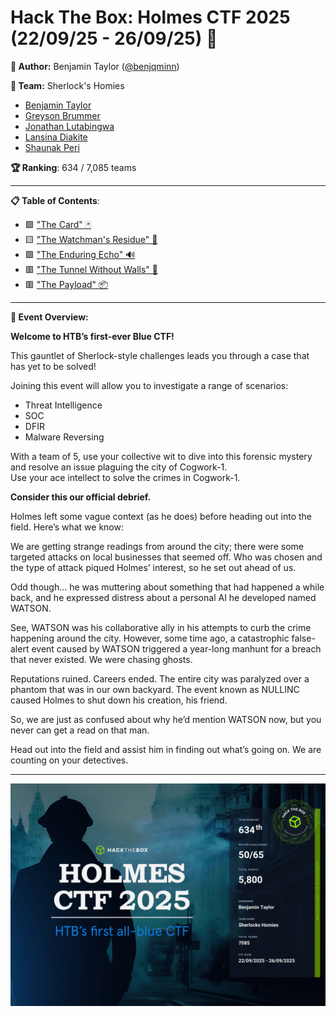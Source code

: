 # Hack The Box: Holmes CTF 2025 (22/09/25 - 26/09/25) 🔎

**👤 Author:** Benjamin Taylor ([@benjqminn](https://github.com/benjqminn))

**🤝 Team:** Sherlock's Homies
- [Benjamin Taylor](https://www.linkedin.com/in/btayl106/)  
- [Greyson Brummer](https://www.linkedin.com/in/greyson-brummer-b82119301/)  
- [Jonathan Lutabingwa](https://www.linkedin.com/in/jonathan-lutabingwa/)  
- [Lansina Diakite](https://www.linkedin.com/in/lansina-diakite-7a673b202/)  
- [Shaunak Peri](https://www.linkedin.com/in/shaunak-peri-315744245/)

**🏆 Ranking**: 634 / 7,085 teams

---

**📋 Table of Contents**:
- 🟩 ["The Card" 🃏](./holmes_the_card.md)
- 🟨 ["The Watchman's Residue" 👮](./holmes_watchmans_residue.md)
- 🟩 ["The Enduring Echo" 🔊](./holmes_enduring_echo.md)
- 🟥 ["The Tunnel Without Walls" 🌌](./holmes_tunnel_without_walls.md)
- 🟥 ["The Payload" 📦](./holmes_the_payload.md)
  
--- 

**📝 Event Overview:**

**Welcome to HTB’s first-ever Blue CTF!**

This gauntlet of Sherlock-style challenges leads you through a case that has yet to be solved! 

Joining this event will allow you to investigate a range of scenarios: 

- Threat Intelligence
- SOC
- DFIR
- Malware Reversing 

With a team of 5, use your collective wit to dive into this forensic mystery and resolve an issue plaguing the city of Cogwork-1.  
Use your ace intellect to solve the crimes in Cogwork-1.


**Consider this our official debrief.**

Holmes left some vague context (as he does) before heading out into the field. Here’s what we know: 

We are getting strange readings from around the city; there were some targeted attacks on local businesses that seemed off. Who was chosen and the type of attack piqued Holmes’ interest, so he set out ahead of us. 

Odd though… he was muttering about something that had happened a while back, and he expressed distress about a personal AI he developed named WATSON. 

See, WATSON was his collaborative ally in his attempts to curb the crime happening around the city. However, some time ago, a catastrophic false-alert event caused by WATSON triggered a year-long manhunt for a breach that never existed. We were chasing ghosts.  

Reputations ruined. Careers ended. The entire city was paralyzed over a phantom that was in our own backyard. The event known as NULLINC caused Holmes to shut down his creation, his friend. 

So, we are just as confused about why he’d mention WATSON now, but you never can get a read on that man. 

Head out into the field and assist him in finding out what’s going on. We are counting on your detectives.  

--- 

![Certificate - Sherlock's Homies](Certificate-benjqmin-1.png)

